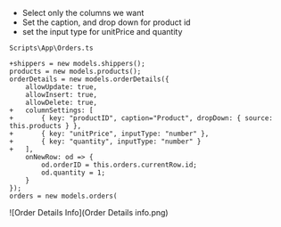 ﻿* Select only the columns we want
* Set the caption, and drop down for product id
* set the input type for unitPrice and quantity

`Scripts\App\Orders.ts`
```csdiff
+shippers = new models.shippers();
products = new models.products();
orderDetails = new models.orderDetails({
    allowUpdate: true,
    allowInsert: true,
    allowDelete: true,
+   columnSettings: [
+       { key: "productID", caption="Product", dropDown: { source: this.products } },
+       { key: "unitPrice", inputType: "number" },
+       { key: "quantity", inputType: "number" }
+   ],
    onNewRow: od => {
        od.orderID = this.orders.currentRow.id;
        od.quantity = 1;
    }
});
orders = new models.orders(
```

![Order Details Info](Order Details info.png)

